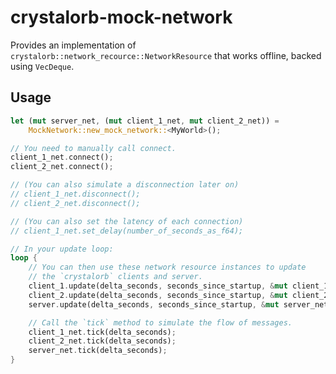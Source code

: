 # crystalorb-mock-network

Provides an implementation of `crystalorb::network_recource::NetworkResource` that works offline, backed using `VecDeque`.

## Usage

```rust
let (mut server_net, (mut client_1_net, mut client_2_net)) =
    MockNetwork::new_mock_network::<MyWorld>();

// You need to manually call connect.
client_1_net.connect();
client_2_net.connect();

// (You can also simulate a disconnection later on)
// client_1_net.disconnect();
// client_2_net.disconnect();

// (You can also set the latency of each connection)
// client_1_net.set_delay(number_of_seconds_as_f64);

// In your update loop:
loop {
    // You can then use these network resource instances to update
    // the `crystalorb` clients and server.
    client_1.update(delta_seconds, seconds_since_startup, &mut client_1_net);
    client_2.update(delta_seconds, seconds_since_startup, &mut client_2_net);
    server.update(delta_seconds, seconds_since_startup, &mut server_net);

    // Call the `tick` method to simulate the flow of messages.
    client_1_net.tick(delta_seconds);
    client_2_net.tick(delta_seconds);
    server_net.tick(delta_seconds);
}
```
